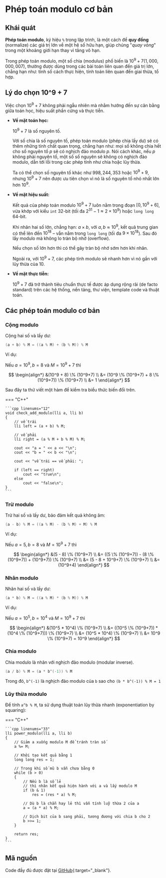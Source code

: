 # Phép toán modulo cơ bản

## Khái quát

**Phép toán modulo**, ký hiệu `%` trong lập trình, là một cách để **quy đồng** (normalize) các giá trị lớn về một hệ số hữu hạn, giúp chúng "*quay vòng*" trong một khoảng giới hạn thay vì tăng vô hạn.

Trong phép toán modulo, một số chia (modulus) phổ biến là $10^9 + 7 (1,000,000,007)$, thường được dùng trong các bài toán liên quan đến giá trị lớn, chẳng hạn như: tính số cách thực hiện, tính toán liên quan đến giai thừa, tổ hợp.

## Lý do chọn 10^9 + 7

Việc chọn $10^9 + 7$ không phải ngẫu nhiên mà nhằm hướng đến sự cân bằng giữa toán học, hiệu suất phần cứng và thực tiễn.

- **Về mặt toán học:**

    $10^9 + 7$ là số nguyên tố.
    
    Với số chia là số nguyên tố, phép toán modulo (phép chia lấy dư) sẽ có thêm những tính chất quan trọng, chẳng hạn như: mọi số không chia hết cho số nguyên tố $p$ sẽ có nghịch đảo modulo $p$. Nói cách khác, nếu $p$ không phải nguyên tố, một số số nguyên sẽ không có nghịch đảo modulo, dẫn tới lỗi trong các phép tính như chia hoặc lũy thừa.
    
    Ta có thể chọn số nguyên tố khác như $998,244,353$ hoặc $10^9 + 9$, nhưng $10^9 + 7$ nên được ưu tiên chọn vì nó là số nguyên tố nhỏ nhất lớn hơn $10^9$.

- **Về mặt hiệu suất:**

    Kết quả của phép toán modulo $10^9 + 7$ luôn nằm trong đoạn $\lbrack 0, 10^9 + 6 \rbrack$, vừa khớp với kiểu `int` 32-bit (tối đa $2^{31}-1 \approx 2 \times 10^9$) hoặc `long long` 64-bit.

    Khi nhân hai số lớn, chẳng hạn: $a \times b$, với $a, b \approx 10^9$, kết quả trung gian có thể lên đến $10^{18}$ – vẫn nằm trong `long long` (tối đa $9 \times 10^{18}$). Sau đó lấy modulo mà không lo tràn bộ nhớ (overflow).

    Nếu chọn số lớn hơn thì có thể gây tràn bộ nhớ sớm hơn khi nhân.
    
    Ngoài ra, với $10^9 + 7$, các phép tính modulo sẽ nhanh hơn vì nó gần với lũy thừa của 10.
    
- **Về mặt thực tiễn:**

    $10^9 + 7$ đã trở thành tiêu chuẩn thực tế được áp dụng rộng rãi (de facto standard) trên các hệ thống, nền tảng, thư viện, template code và thuật toán.

## Các phép toán modulo cơ bản

### Cộng modulo

Cộng hai số và lấy dư:

```cpp
(a + b) % M = ((a % M) + (b % M)) % M
```

Ví dụ:

Nếu $a = 10^9, b = 8$ và $M = 10^9+7$ thì

$$
\begin{align*}
&(10^9 + 8) \% (10^9+7) \\
&= (10^9 \% (10^9+7) + 8 \% (10^9+7)) \% (10^9+7) \\
&= 1
\end{align*}
$$

Sau đây ta thử viết một hàm để kiểm tra biểu thức biến đổi trên.

=== "C++"

    ```cpp linenums="12"
    void check_add_modulo(lli a, lli b)
    {
        // vế trái
        lli left = (a + b) % M; 
        
        // vế phải
        lli right = (a % M + b % M) % M;

        cout << "a = " << a << "\n";
        cout << "b = " << b << "\n";

        cout << "vế trái == vế phải: ";
        
        if (left == right)
            cout << "true\n";
        else
            cout << "false\n"; 
    }
    ```

### Trừ modulo

Trừ hai số và lấy dư, bảo đảm kết quả không âm:

```cpp
(a - b) % M = ((a % M) - (b % M) + M) % M
```

Ví dụ:

Nếu $a = 5, b = 8$ và $M = 10^9+7$ thì

$$
\begin{align*}
&(5 - 8) \% (10^9+7) \\
&= ((5 \% (10^9+7)) - (8 \% (10^9+7)) + (10^9+7)) \% (10^9+7) \\
&= (5 - 8 + 10^9+7) \% (10^9+7) \\
&= (10^9+4)
\end{align*}
$$

### Nhân modulo

Nhân hai số và lấy dư:

```cpp
(a * b) % M = ((a % M) * (b % M)) % M
```

Ví dụ:

Nếu $a = 10^5, b = 10^4$ và $M = 10^9+7$ thì

$$
\begin{align*}
&(10^5 * 10^4) \% (10^9+7) \\
&= ((10^5 \% (10^9+7)) * (10^4 \% (10^9+7))) \% (10^9+7) \\
&= (10^5 * 10^4) \% (10^9+7) \\
&= 10^9 \% (10^9+7) = 10^9
\end{align*}
$$

### Chia modulo

Chia modulo là nhân với nghịch đảo modulo (modular inverse).

```cpp
(a / b) % M = (a * b^(-1)) % M
```

Trong đó, `b^(-1)` là nghịch đảo modulo của `b` sao cho `(b * b^(-1)) % M = 1`

### Lũy thừa modulo

Để tính `a^b % M`, ta sử dụng thuật toán lũy thừa nhanh (exponentiation by squaring):

=== "C++"

    ```cpp linenums="33"
    lli power_modulo(lli a, lli b)
    {
        // Giảm a xuống modulo M để tránh tràn số
        a %= M;

        // Khởi tạo kết quả bằng 1
        long long res = 1;
        
        // Trong khi số mũ b vẫn chưa bằng 0
        while (b > 0)
        {
            // Nếu b là số lẻ
            // thì nhân kết quả hiện hành với a và lấy modulo M 
            if (b & 1)                
                res = (res * a) % M;
            
            // Dù b là chẵn hay lẻ thì vẫn tính luỹ thừa 2 của a
            a = (a * a) % M;
            
            // Dịch bit của b sang phải, tương đương với chia b cho 2
            b >>= 1;
        }
        
        return res;
    }
    ```

## Mã nguồn

Code đầy đủ được đặt tại [GitHub](https://github.com/vtchitruong/thnc/tree/main/arithmetic/modulo){:target="_blank"}.